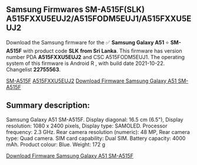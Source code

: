 <h2>Samsung Firmwares SM-A515F(SLK) A515FXXU5EUJ2/A515FODM5EUJ1/A515FXXU5EUJ2</h2>
Download the Samsung firmware for the ✅ <strong>Samsung Galaxy A51 </strong> ⭐ <strong>SM-A515F</strong> with product code <strong>SLK</strong> <strong> from Sri Lanka</strong>. This firmware has version number PDA <strong>A515FXXU5EUJ2</strong> and CSC A515FODM5EUJ1. The operating system of this firmware is Android R , with build date 2021-10-22. Changelist <strong>22755563</strong>.


[SM-A515F](https://samfirm.shop/samsung/model/SM-A515F)
[A515FXXU5EUJ2](https://samfirm.shop/samsung/pda/A515FXXU5EUJ2)
[Download Firmware Samsung Galaxy A51 SM-A515F](https://samfirm.shop/samsung/firmware/467405)
<h2>Summary description:</h2>
<p>Samsung Galaxy A51 SM-A515F. Display diagonal: 16.5 cm (6.5"), Display resolution: 1080 x 2400 pixels, Display type: SAMOLED. Processor frequency: 2.3 GHz. Rear camera resolution (numeric): 48 MP, Rear camera type: Quad camera. SIM card capability: Dual SIM. Battery capacity: 4000 mAh. Product colour: Blue. Weight: 172 g</p>


[Download Firmware Samsung Galaxy A51 SM-A515F](https://samfirm.shop/samsung/firmware/467405)
